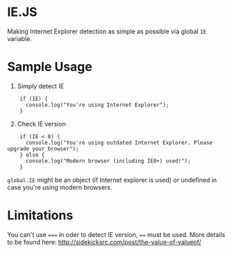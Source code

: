 # IE.JS

Making Internet Explorer detection as simple as possible via global `IE` variable.

# Sample Usage

1. Simply detect IE

```
    if (IE) {
      console.log("You're using Internet Explorer");
    }
```

2. Check IE version

```
    if (IE < 8) {
      console.log("You're using outdated Internet Explorer. Please upgrade your browser");
    } else {
      console.log("Modern browser (including IE8+) used!");
    }
```

`global.IE` might be an object (if Internet explorer is used) or undefined in case you're using modern browsers.

# Limitations

You can't use `===` in oder to detect IE version, `==` must be used.
More details to be found here: http://sidekicksrc.com/post/the-value-of-valueof/